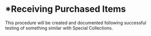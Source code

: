 # \*Receiving Purchased Items

This procedure will be created and documented following successful testing of something similar with Special Collections.
